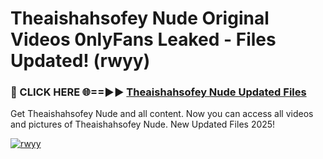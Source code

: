 # Theaishahsofey Nude Original Videos 0nlyFans Leaked - Files Updated! (rwyy)

<h3>🔴 CLICK HERE 🌐==►► <a href="https://tinyurl.com/yrmya6cz" rel="nofollow">Theaishahsofey Nude Updated Files</a></h3>

Get Theaishahsofey Nude and all content. Now you can access all videos and pictures of Theaishahsofey Nude. New Updated Files 2025!

[![rwyy](https://i.imgur.com/FMdXYCs.gif)](https://tinyurl.com/yrmya6cz)
